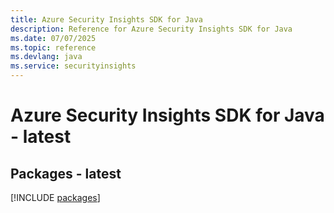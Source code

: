 ```yaml
---
title: Azure Security Insights SDK for Java
description: Reference for Azure Security Insights SDK for Java
ms.date: 07/07/2025
ms.topic: reference
ms.devlang: java
ms.service: securityinsights
---
```

# Azure Security Insights SDK for Java - latest
## Packages - latest
[!INCLUDE [packages](security-insights-index.md)]
